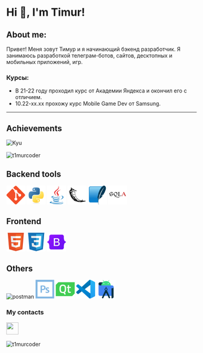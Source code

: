 # Hi 👋, I'm Timur!

## About me:
Привет! Меня зовут Тимур и я начинающий бэкенд разработчик. Я занимаюсь разработкой телеграм-ботов, сайтов, десктопных и мобильных приложений, игр.

### Курсы:
- В 21-22 году проходил курс от Академии Яндекса и окончил его с отличием.
- 10.22-xx.xx прохожу курс Mobile Game Dev от Samsung.

---

## Achievements
![Kyu](https://www.codewars.com/users/Magirus/badges/large)
<p><img align="center" src="https://github-readme-stats.vercel.app/api/top-langs?username=t1murcoder&show_icons=true&locale=en&layout=compact" alt="t1murcoder" /></p>

## Backend tools
<div>
  <img src="https://github.com/devicons/devicon/blob/master/icons/git/git-original.svg" title="git" alt="git" width="50" height="50"/>
  <img src="https://github.com/devicons/devicon/blob/master/icons/python/python-original.svg" title="python" alt="python" width="50" height="50"/>
  <img src="https://github.com/devicons/devicon/blob/master/icons/java/java-original.svg" title="java" alt="java" width="50" height="50"/>
  <img src="https://github.com/devicons/devicon/blob/master/icons/flask/flask-original.svg" title="flask" alt="flask" width="50" height="50"/>
  <img src="https://github.com/devicons/devicon/blob/master/icons/sqlite/sqlite-original.svg" title="sqlite" alt="sqlite" width="50" height="50"/>
  <img src="https://github.com/devicons/devicon/blob/master/icons/sqlalchemy/sqlalchemy-original.svg" title="sqlalchemy" alt="sqlalchemy" width="50" height="50"/>
</div>

## Frontend

<div>
  <img src="https://github.com/devicons/devicon/blob/master/icons/html5/html5-original.svg" title="html5" alt="html5" width="50" height="50"/>
  <img src="https://github.com/devicons/devicon/blob/master/icons/css3/css3-original.svg" title="CSS3" alt="CSS3" width="50" height="50"/>
  <img src="https://github.com/devicons/devicon/blob/master/icons/bootstrap/bootstrap-original.svg" title="bootstrap5" alt="bootstrap5" width="50" height="50"/>
  
</div>

## Others
<div>
  <img src="https://www.vectorlogo.zone/logos/getpostman/getpostman-icon.svg" title="postman" alt="postman" width="50" height="50"/>
  <img src="https://github.com/devicons/devicon/blob/master/icons/photoshop/photoshop-line.svg" title="photoshop" alt="photoshop" width="50" height="50">
  <img src="https://github.com/devicons/devicon/blob/master/icons/qt/qt-original.svg" title="qt" alt="qt" width="50" height="50"/>
  <img src="https://github.com/devicons/devicon/blob/master/icons/vscode/vscode-original.svg" title="vscode" alt="vscode" width="50" height="50"/>
  <img src="https://github.com/devicons/devicon/blob/master/icons/androidstudio/androidstudio-original.svg" title="android studio" alt="android studio" width="50" height="50"/>
  
</div>

### My contacts
<p align="left">
  <a href="https://www.github.com/T1murCoder" target="_blank" rel="noreferrer"><img src="https://raw.githubusercontent.com/danielcranney/readme-generator/main/public/icons/socials/github.svg" width="32" height="32" /></a>
</p>

<p align="left"> <img src="https://komarev.com/ghpvc/?username=t1murcoder&label=Profile%20views&color=0e75b6&style=flat" alt="t1murcoder" /> </p>

